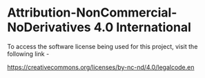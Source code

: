 # Attribution-NonCommercial-NoDerivatives 4.0 International

To access the software license being used for this project, visit the following link -

https://creativecommons.org/licenses/by-nc-nd/4.0/legalcode.en
